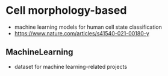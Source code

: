 # Cell morphology-based 
- machine learning models for human cell state classification 
- https://www.nature.com/articles/s41540-021-00180-y

## MachineLearning
- dataset for machine learning-related projects
